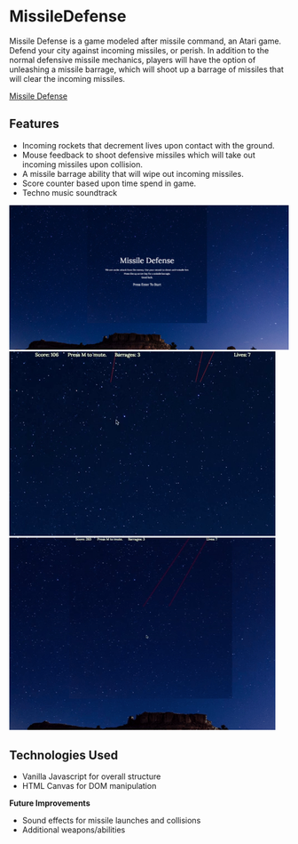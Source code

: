 # MissileDefense

Missile Defense is a game modeled after missile command, an Atari game. Defend your city against incoming missiles, or perish. In addition to the normal defensive missile mechanics, players will have the option of unleashing a missile barrage, which will shoot up a barrage of missiles that will clear the incoming missiles.

[Missile Defense](https://jfeng702.github.io/MissileDefense/)

## Features
+ Incoming rockets that decrement lives upon contact with the ground.
+ Mouse feedback to shoot defensive missiles which will take out incoming missiles upon collision.
+ A missile barrage ability that will wipe out incoming missiles.
+ Score counter based upon time spend in game.
+ Techno music soundtrack

![Start Screen](images/start.png)
![Gameplay](images/gameplay.gif)
![Missile Barrage](images/special.gif)


## Technologies Used
+ Vanilla Javascript for overall structure
+ HTML Canvas for DOM manipulation

**Future Improvements**
+ Sound effects for missile launches and collisions
+ Additional weapons/abilities
